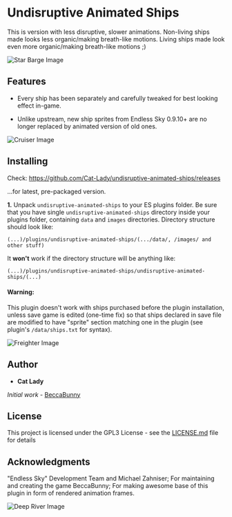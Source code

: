# Undisruptive Animated Ships

This is version with less disruptive, slower animations. Non-living ships made looks less organic/making breath-like motions. Living ships made look even more organic/making breath-like motions ;)

![Star Barge Image](/../images/star%20barge.gif?raw=true "Star Barge Image")



## Features
- Every ship has been separately and carefully tweaked for best looking effect in-game.

- Unlike upstream, new ship sprites from Endless Sky 0.9.10+ are no longer replaced by animated version of old ones.

![Cruiser Image](/../images/cruiser.gif?raw=true "Cruiser Image")


## Installing

Check:
https://github.com/Cat-Lady/undisruptive-animated-ships/releases

...for latest, pre-packaged version.


**1.** Unpack ``undisruptive-animated-ships`` to your ES plugins folder. Be sure that you have single ``undisruptive-animated-ships`` directory inside your plugins folder, containing ``data`` and ``images`` directories. Directory structure should look like:

```(...)/plugins/undisruptive-animated-ships/(.../data/, /images/ and other stuff)```


It **won't** work if the directory structure will be anything like:

```(...)/plugins/undisruptive-animated-ships/undisruptive-animated-ships/(...)```


#### Warning:
This plugin doesn't work with ships purchased before the plugin installation, unless save game is edited (one-time fix) so that ships declared in save file are modified to have "sprite" section matching one in the plugin (see plugin's ```/data/ships.txt``` for syntax).

![Freighter Image](/../images/freighter.gif?raw=true "Freighter Image")


## Author

* **Cat Lady**

*Initial work* - [BeccaBunny](https://github.com/beccabunny/Animated-ships)


## License

This project is licensed under the GPL3 License - see the [LICENSE.md](LICENSE.md) file for details

## Acknowledgments

"Endless Sky" Development Team and Michael Zahniser; For maintaining and creating the game
BeccaBunny; For making awesome base of this plugin in form of rendered animation frames.

![Deep River Image](/../images/deep%20river.gif?raw=true "Deep River Image")

